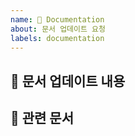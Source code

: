 ```yaml
---
name: 📝 Documentation
about: 문서 업데이트 요청
labels: documentation
---
```


## 📖 문서 업데이트 내용

<!-- 추가하거나 수정할 내용을 설명해주세요. -->

## 📌 관련 문서

<!-- 관련된 문서 링크 -->
